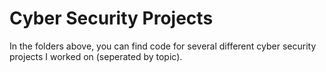 # Cyber Security Projects

In the folders above, you can find code for several different cyber security projects I worked on (seperated by topic).
